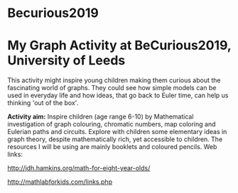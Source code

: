 # Becurious2019
# My Graph Activity at BeCurious2019, University of Leeds

This activity might inspire young children making them curious about the fascinating world of graphs. 
They could see how simple models can be used in everyday life and how ideas, that go back to Euler time, can help us 
thinking 'out of the box'.

 
**Activity aim:** Inspire children (age range 6-10) by Mathematical investigation of graph colouring, 
chromatic numbers, map coloring and Eulerian paths and circuits.
Explore with children some elementary ideas in graph theory, despite mathematically rich, yet accessible to children.
The resources I will be using are mainly booklets and coloured pencils. Web links:

http://jdh.hamkins.org/math-for-eight-year-olds/

http://mathlabforkids.com/links.php
